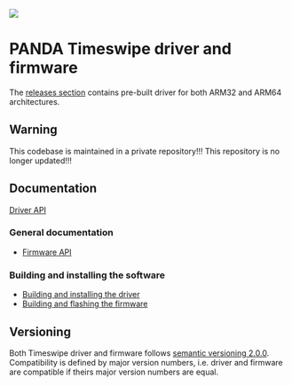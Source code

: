 ![](https://github.com/panda-official/timeswipe/workflows/Build%20Linux%20Packages/badge.svg)

# PANDA Timeswipe driver and firmware

The [releases section](https://github.com/panda-official/TimeSwipe/releases)
contains pre-built driver for both ARM32 and ARM64 architectures.

## Warning

This codebase is maintained in a private repository!!! This repository is no
longer updated!!!

## Documentation

[Driver API](https://panda-official.github.io/TimeSwipe/master)

### General documentation

- [Firmware API](doc/firmware-api.md)

### Building and installing the software

- [Building and installing the driver](doc/driver/install.md)
- [Building and flashing the firmware](doc/firmware/install.md)

## Versioning

Both Timeswipe driver and firmware follows [semantic versioning 2.0.0][semver].
Compatibility is defined by major version numbers, i.e. driver and firmware are
compatible if theirs major version numbers are equal.

[semver]: https://semver.org/spec/v2.0.0.html
